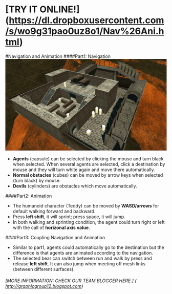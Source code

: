 
# [TRY IT ONLINE!] (https://dl.dropboxusercontent.com/s/wo9g31pao0uz8o1/Nav%26Ani.html) 

#Navigation and Animation
####Part1: Navigation
![alt tag](Scene1.png)
* **Agents** (capsule) can be selected by clicking the mouse and turn black when selected. When several agents are selected, click a destination by mouse and they will turn white again and move there automatically. 
* **Normal obstacles** (cubes) can be moved by arrow keys when selected (turn black) by mouse. 
* **Devils** (cylinders) are obstacles which move automatically.


####Part2: Animation
* The humanoid character (Teddy) can be moved by **WASD/arrows** for default walking forward and backward. 
* Press **left shift**, it will sprint; press space, it will jump. 
* In both walking and sprinting condition, the agent could turn right or left with the call of **horizonal axis value**.

####Part3: Coupling Navigation and Animation
* Similar to part1, agents could automatically go to the destination but the difference is that agents are animated according to the navigation.
* The selected bear can switch between run and walk by press and release **left shift**. It can also jump when meeting off mesh links (between different surfaces).


###### [MORE INFORMATION: CHECK OUR TEAM BLOGGER HERE.] ( http://graphicgroup12.blogspot.com) 
